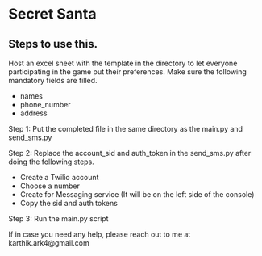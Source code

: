 # Secret Santa

## Steps to use this.
Host an excel sheet with the template in the directory to let everyone participating in the game put their preferences. Make sure the following mandatory fields are filled.
<ul><li>names</li>
  <li>phone_number</li>
  <li>address</li>
  </ul>
 <p>Step 1: Put the completed file in the same directory as the main.py and send_sms.py</p>
 <p>Step 2: Replace the account_sid and auth_token in the send_sms.py after doing the following steps.
  <ul><li>Create a Twilio account</li>
    <li>Choose a number </li>
    <li>Create for Messaging service (It will be on the left side of the console)</li>
    <li>Copy the sid and auth tokens</li>
    </ul>
 <p>Step 3: Run the main.py script</p>
 <p>If in case you need any help, please reach out to me at karthik.ark4@gmail.com
